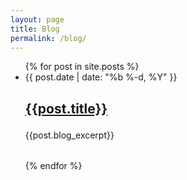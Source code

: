 ```yaml
---
layout: page
title: Blog
permalink: /blog/
---
```


<head>
<link rel="stylesheet" type="text/css" href="/css/blog.css" />
</head>

<body>

<ul class="post-list">
{% for post in site.posts %}

<li>
<span class="post-meta">{{ post.date | date: "%b %-d, %Y" }} </span>

<div class="post-container">
<table class="post-container">
<tr class="post-container">
<h2>
	
<a class="post-link" href="{{ post.url }}">{{post.title}}</a>
</h2>
{{post.blog_excerpt}}
</tr>
</table>
</div>


</li>
{% endfor %}

</ul>
</body>

